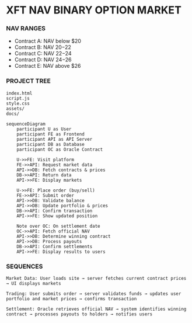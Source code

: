 # XFT NAV BINARY OPTION MARKET


### NAV RANGES
- Contract A: NAV below $20
- Contract B: NAV $20-$22
- Contract C: NAV $22-$24
- Contract D: NAV $24-$26
- Contract E: NAV above $26



### PROJECT TREE
```
index.html
script.js
style.css
assets/
docs/
```


```mermaid
sequenceDiagram
    participant U as User
    participant FE as Frontend
    participant API as API Server
    participant DB as Database
    participant OC as Oracle Contract

    U->>FE: Visit platform
    FE->>API: Request market data
    API->>DB: Fetch contracts & prices
    DB->>API: Return data
    API->>FE: Display markets
    
    U->>FE: Place order (buy/sell)
    FE->>API: Submit order
    API->>DB: Validate balance
    API->>DB: Update portfolio & prices
    DB->>API: Confirm transaction
    API->>FE: Show updated position
    
    Note over OC: On settlement date
    OC->>API: Fetch official NAV
    API->>DB: Determine winning contract
    API->>DB: Process payouts
    DB->>API: Confirm settlements
    API->>FE: Display results to users
```

### SEQUENCES

```
Market Data: User loads site → server fetches current contract prices → UI displays markets

Trading: User submits order → server validates funds → updates user portfolio and market prices → confirms transaction

Settlement: Oracle retrieves official NAV → system identifies winning contract → processes payouts to holders → notifies users
```
